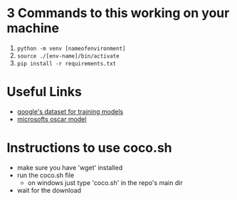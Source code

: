 
# 3 Commands to this working on your machine
1. `python -m venv [nameofenvironment]`
2. `source ./[env-name]/bin/activate`
3. `pip install -r requirements.txt`

# Useful Links
- [google's dataset for training models](https://ai.google.com/research/ConceptualCaptions/download)
- [microsofts oscar model](https://github.com/microsoft/Oscar)

# Instructions to use coco.sh
- make sure you have 'wget' installed
- run the coco.sh file
    - on windows just type 'coco.sh' in the repo's main dir
- wait for the download
